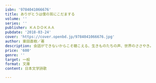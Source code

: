 ```yaml
---
isbn: '9784041066676'
title: ありがとうは僕の耳にこだまする
volume: ''
series: ''
publisher: ＫＡＤＯＫＡＡ
pubdate: '2018-03-24'
cover: 'https://cover.openbd.jp/9784041066676.jpg'
author: 東田直樹／著
description: 会話ができないからこそ聴こえる、生きものたちの声、世界のささやき。
price: '600'
genre: ''
target: 一般
format: 文庫
content: 日本文学詩歌

---
```

